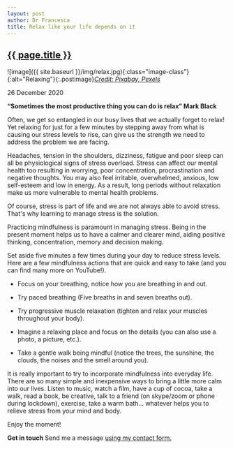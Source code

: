 ```yaml
---
layout: post
author: Dr Francesca
title: Relax like your life depends on it
---
```


 <h2 class="postheader"><a href="{{ site.baseurl }}{{ page.url }}">{{ page.title }}</a></h2>


![image]({{ site.baseurl }}/img/relax.jpg){:class="image-class"}{:alt="Relaxing"}{:.postimage}*<a href="https://www.pexels.com/photo/apartment-contemporary-couch-doors-269155/">Credit: Pixabay, Pexels</a>*

<p class="blogdate">26 December 2020</p>


<strong>“Sometimes the most productive thing you can do is relax” Mark Black</strong>

Often, we get so entangled in our busy lives  that we actually forget to relax! Yet relaxing for just for a few minutes by stepping away from what is causing our stress levels to rise, can give us the strength we need to address the problem we are facing.

Headaches, tension in the shoulders, dizziness, fatigue and poor sleep can all be physiological signs of stress overload. Stress can affect our mental health too resulting in worrying, poor concentration, procrastination and negative thoughts. You may also feel irritable, overwhelmed, anxious, low self-esteem and low in energy. As a result, long periods without relaxation make us more vulnerable to mental health problems.

Of course, stress is part of life and we are not always able to avoid stress. That's why learning to manage stress is the solution.

Practicing mindfulness is paramount in managing stress. Being in the present moment helps us to have a calmer and clearer mind, aiding positive thinking, concentration, memory and decision making.

Set aside five minutes a few times during your day to reduce stress levels. Here are a few mindfulness actions that are quick and easy to take (and you can find many more on YouTube!).

- Focus on your breathing, notice how you are breathing in and out.

- Try paced breathing (Five breaths in and seven breaths out).

- Try progressive muscle relaxation (tighten and relax your muscles throughout your body).

- Imagine a relaxing place and focus on the details (you can also use a photo, a picture, etc.).

- Take a gentle walk being mindful (notice the trees, the sunshine, the clouds, the noises and the smell around you).


It is really important to try to incorporate mindfulness into everyday life. There are so many simple and inexpensive ways to bring a little more calm into our lives. Listen to music, watch a film, have a cup of cocoa,  take a walk, read a book, be creative, talk to a friend (on skype/zoom or phone during lockdown), exercise, take a warm bath... whatever helps you to relieve stress from your mind and body.

Enjoy the moment!

<strong>Get in touch</strong>
Send me a message <a href="https://drfrancesca.co.uk/contact">using my contact form.</a>



<br>
<div class="sharethis-inline-share-buttons"></div>
<br>
